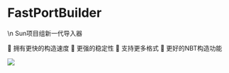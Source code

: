 # FastPortBuilder
\n
Sun项目组新一代导入器

🌟 拥有更快的构造速度
🌟 更强的稳定性
🌟 支持更多格式
🌟 更好的NBT构造功能

![](https://clrvai.com/Cloud_Drive/0ff5373b2c9c6c2ffce86eae8de86bd4.jpg)
 
